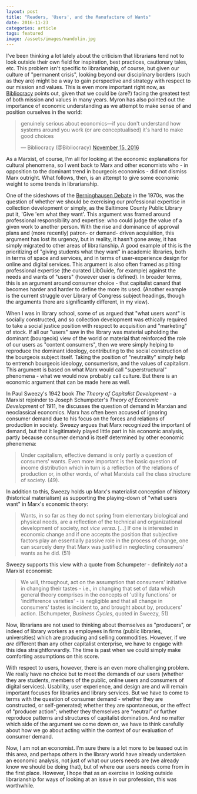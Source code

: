 ```yaml
---
layout: post
title: "Readers, 'Users', and the Manufacture of Wants"
date: 2016-11-23
categories: article
tags: featured
image: /assets/images/mandolin.jpg
---
```


I've been thinking a lot lately about the criticism that librarians tend
not to look outside their own field for inspiration, best practices,
cautionary tales, etc. This problem isn't specific to librarianship, of
course, but given our culture of "permanent crisis", looking beyond our
disciplinary borders (such as they are) might be a way to gain
perspective and strategy with respect to our mission and values. This is
even more important right now, as
[Bibliocracy](http://bibliocracy-now.tumblr.com/post/153529618900/this-is-really-happening)
points out, given that we could be (are?) facing the greatest test of
both mission and values in many years. Myron has also pointed out the
importance of economic understanding as we attempt to make sense of and
position ourselves in the world:

<blockquote class="twitter-tweet" data-lang="en"><p lang="en"
dir="ltr">genuinely serious about economics—if you don&#39;t understand
how systems around you work (or are conceptualised) it&#39;s hard to
make good choices</p>&mdash; Bibliocracy (@Bibliocracy) <a
href="https://twitter.com/Bibliocracy/status/798558590583836672">November
15, 2016</a></blockquote>
<script async src="//platform.twitter.com/widgets.js"
charset="utf-8"></script>

As a Marxist, of course, I'm all for looking at the economic
explanations for cultural phenomena, so I went back to Marx and other
economists who - in opposition to the dominant trend in bourgeois
economics - did not dismiss Marx outright. What follows, then, is an
attempt to give some economic weight to some trends in librarianship.

One of the sideshows of the [Berninghausen
Debate](http://www2.hawaii.edu/~dann9311/610/610%20presentation.pdf) in
the 1970s, was the question of whether we should be exercising our
professional expertise in collection development or simply, as the
Baltimore County Public Library put it, 'Give 'em what they want'. This
argument was framed around professional responsibility and expertise:
who could judge the value of a given work to another person. With the
rise and dominance of approval plans and (more recently) patron- or
demand- driven acquisition, this argument has lost its urgency, but in
reality, it hasn't gone away, it has simply migrated to other areas of
librarianship. A good example of this is the prioritizing of "giving
students what they want" in academic libraries, both in terms of space
and services, and in terms of user-experience design for online and
digital services. This argument is also often framed as pitting
professional expertise (the curated LibGuide, for example) against the
needs and wants of "users" (however user is defined). In broader terms,
this is an argument around consumer choice - that capitalist canard that
becomes harder and harder to define the more its used. (Another example
is the current struggle over Library of Congress subject headings,
though the arguments there are significantly different, in my view).

When I was in library school, some of us argued that "what users want"
is socially constructed, and so collection development was ethically
required to take a social justice position with respect to acquisition
and "marketing" of stock. If all our "users" saw in the library was
material upholding the dominant (bourgeois) view of the world or
material that reinforced the role of our users as "content consumers",
then we were simply helping to reproduce the dominant ideology,
contributing to the social construction of the bourgeois subject itself.
Taking the position of "neutrality" simply help to entrench bourgeois
ideology, consumerism, and the values of capitalism. This argument is
based on what Marx would call "superstructural" phenomena - what we
would now probably call culture. But there is an economic argument that
can be made here as well.

In Paul Sweezy's 1942 book *The Theory of Capitalist Development* - a
Marxist rejoinder to Joseph Schumpeter's *Theory of Economic
Development* of 1911, he discusses the question of demand in Marxian and
neoclassical economics. Marx has often been accused of ignoring consumer
demand due to his focus on the forces and relations of production in
society. Sweezy argues that Marx recognized the important of demand, but
that it legitimately played little part in his economic analysis, partly
because consumer demand is itself determined by other economic
phenemena:

> Under capitalism, effective demand is only partly a question of
> consumers' wants. Even more important is the basic question of income
> distribution which in turn is a reflection of the relations of
> production or, in other words, of what Marxists call the class
> structure of society. (49).

In addition to this, Sweezy holds up Marx's materialist conception of
history (historical materialism) as supporting the playing-down of "what
users want" in Marx's economic theory:

> Wants, in so far as they do not spring from elementary biological and
> physical needs, are a reflection of the technical and organizational
> development of society, not *vice versa*. [...] If one is interested
> in economic change and if one accepts the position that subjective
> factors play an essentially passive role in the process of change, one
> can scarcely deny that Marx was justified in neglecting consumers'
> wants as he did. (51)

Sweezy supports this view with a quote from Schumpeter - definitely
*not* a Marxist economist:

> We will, throughout, act on the assumption that consumers' initiative
> in changing their tastes - i.e., in changing that set of data which
> general theory comprises in the concepts of 'utility functions' or
> 'indifference varieties' - is negligible and that all change in
> consumers' tastes is incident to, and brought about by, producers'
> action. (Schumpeter, *Business Cycles*, quoted in Sweezy, 51)

Now, librarians are not used to thinking about themselves as
"producers", or indeed of library workers as employees in firms (public
libraries, universities) which are producing and selling commodities.
However, if we *are* different than any other capitalist enterprise, we
have to engage with this idea straightforwardly. The time is past when
we could simply make comforting assumptions on this score.

With respect to users, however, there is an even more challenging
problem. We really have no choice but to meet the demands of our users
(whether they are students, members of the public, online users and
consumers of digital services). Usability, user experience, and design
are and will remain important focuses for libraries and library
services. But we have to come to terms with the question of consumer
demand - whether they are constructed, or self-generated; whether they
are spontaneous, or the effect of "producer action"; whether they
themselves are "neutral" or further reproduce patterns and structures of
capitalist domination. And no matter which side of the argument we come
down on, we have to think carefully about how we go about acting within
the context of our evaluation of consumer demand.

Now, I am not an economist. I'm sure there is a lot more to be teased
out in this area, and perhaps others in the library world have already
undertaken an economic analysis, not just of what our users needs are
(we already know we should be doing that), but of where our users needs
come from in the first place. However, I hope that as an exercise in
looking outside librarianship for ways of looking at an issue in our
profession, this was worthwhile.
